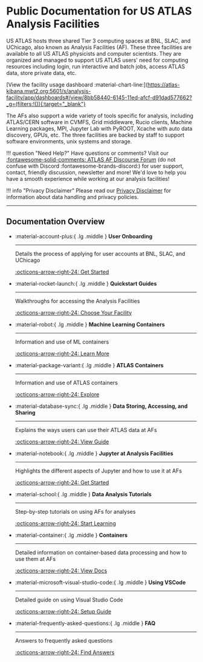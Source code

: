 # Public Documentation for US ATLAS Analysis Facilities

US ATLAS hosts three shared Tier 3 computing spaces at BNL, SLAC, and UChicago,
also known as Analysis Facilities (AF). These three facilities are available to
all US ATLAS physicists and computer scientists. They are organized and managed
to support US ATLAS users' need for computing resources including login, run
interactive and batch jobs, access ATLAS data, store private data, etc.

[View the facility usage dashboard
:material-chart-line:](https://atlas-kibana.mwt2.org:5601/s/analysis-facility/app/dashboards#/view/8bb58440-6145-11ed-afcf-d91dad577662?_g=(filters:!()){:target="_blank"}

The AFs also support a wide variety of tools specific for analysis, including
ATLAS/CERN software in CVMFS, Grid middleware, Rucio clients, Machine Learning
packages, MPI, Jupyter Lab with PyROOT, Xcache with auto data discovery, GPUs,
etc. The three facilities are backed by staff to support software environments,
unix systems and storage.

!!! question "Need Help?" Have questions or comments? Visit our
[:fontawesome-solid-comments: ATLAS AF Discourse Forum](https://atlas-talk.sdcc.bnl.gov/)
(do not confuse with Discord :fontawesome-brands-discord:) for user support,
contact, friendly discussion, newsletter and more! We'd love to help you have a
smooth experience while working at our analysis facilities!

!!! info "Privacy Disclaimer" Please read our
[Privacy Disclaimer](privacyDisclaimer.md) for information about data handling
and privacy policies.

---

## Documentation Overview

<div class="grid cards" markdown>

- :material-account-plus:{ .lg .middle } **User Onboarding**

  ***

  Details the process of applying for user accounts at BNL, SLAC, and UChicago

  [:octicons-arrow-right-24: Get Started](UserOnboarding/account.md)

- :material-rocket-launch:{ .lg .middle } **Quickstart Guides**

  ***

  Walkthroughs for accessing the Analysis Facilities

  [:octicons-arrow-right-24: Choose Your Facility](sshlogin/index.md)

- :material-robot:{ .lg .middle } **Machine Learning Containers**

  ***

  Information and use of ML containers

  [:octicons-arrow-right-24: Learn More](ML-Containers/info.md)

- :material-package-variant:{ .lg .middle } **ATLAS Containers**

  ***

  Information and use of ATLAS containers

  [:octicons-arrow-right-24: Explore](ATLAS-Containers/OS-Containers.md)

- :material-database-sync:{ .lg .middle } **Data Storing, Accessing, and
  Sharing**

  ***

  Explains the ways users can use their ATLAS data at AFs

  [:octicons-arrow-right-24: View Guide](doma/DataSharing.md)

- :material-notebook:{ .lg .middle } **Jupyter at Analysis Facilities**

  ***

  Highlights the different aspects of Jupyter and how to use it at AFs

  [:octicons-arrow-right-24: Get Started](jupyter/JupyterAtTier3s.md)

- :material-school:{ .lg .middle } **Data Analysis Tutorials**

  ***

  Step-by-step tutorials on using AFs for analyses

  [:octicons-arrow-right-24: Start Learning](Tutorial-2019Aug/README.md)

- :material-container:{ .lg .middle } **Containers**

  ***

  Detailed information on container-based data processing and how to use them at
  AFs

  [:octicons-arrow-right-24: View Docs](Containers/UsingSingularity/README.md)

- :material-microsoft-visual-studio-code:{ .lg .middle } **Using VSCode**

  ***

  Detailed guide on using Visual Studio Code

  [:octicons-arrow-right-24: Setup Guide](VSCode/README.md)

- :material-frequently-asked-questions:{ .lg .middle } **FAQ**

  ***

  Answers to frequently asked questions

  [:octicons-arrow-right-24: Find Answers](faqs-tips/faq-tips.md)

</div>
